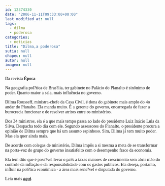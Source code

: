 ```yaml
---
id: 12374330
date: "2006-11-11T09:33:00+00:00"
last_modified_at: null
tags:
  - dilma
  - poderosa
categories:
  - noticias
title: "Dilma,a poderosa"
sutia: null
chapeu: null
autor: null
imagem: null
---
```

<p><P><FONT face=Verdana>Da revista <STRONG>Época</STRONG></FONT></P></p>
<p><P><FONT face=Verdana>Na geografia pol?tica de Bras?lia, ter gabinete no Palácio do Planalto é sinônimo de poder. Quanto maior a sala, mais influência no governo. </FONT></P></p>
<p><P><FONT face=Verdana>Dilma Rousseff, ministra-chefe da Casa Civil, é dona do gabinete mais amplo do 4o andar do Planalto. Ela manda muito. É a gerente do governo, encarregada de fazer a burocracia funcionar e de resolver atritos entre os ministérios. </FONT></P></p>
<p><P><FONT face=Verdana>Dos 34 ministros, ela é a que mais tempo passa ao lado do presidente Luiz Inácio Lula da Silva. Despacha todo dia com ele. Segundo assessores do Planalto, o presidente procura a opinião de Dilma sempre que há um assunto espinhoso. Sim, Dilma já tem muito poder. Mas ela quer ainda mais. </FONT></P></p>
<p><P><FONT face=Verdana>De acordo com colegas de ministério, Dilma impôs a si mesma a meta de se transformar na porta-voz do grupo do governo insatisfeito com o desempenho fraco da economia. </FONT></P></p>
<p><P><FONT face=Verdana>Ela tem dito que é poss?vel levar o pa?s a taxas maiores de crescimento sem abrir mão do controle da inflação e da responsabilidade com os gastos públicos. Ela deseja, portanto, influir na pol?tica econômica - a área mais sens?vel e disputada do governo. </FONT></P></p>
<p><P><FONT face=Verdana>Leia mais <STRONG><EM><A href=\"https://revistaepoca.globo.com/Revista/Epoca/0,,EDG75727-6009-443,00.html\" target=_blank>aqui</A></EM></STRONG>.</FONT></P> </p>
